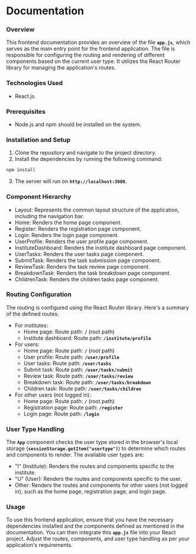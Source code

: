 # Documentation

### **Overview**

This frontend documentation provides an overview of the file **`app.js`**, which serves as the main entry point for the frontend application. The file is responsible for configuring the routing and rendering of different components based on the current user type. It utilizes the React Router library for managing the application's routes.

### **Technologies Used**

- React.js

### **Prerequisites**

- Node.js and npm should be installed on the system.

### **Installation and Setup**

1. Clone the repository and navigate to the project directory.
2. Install the dependencies by running the following command:

```jsx
npm install
```
3. The server will run on **`http://localhost:3000`**.


### **Component Hierarchy**

- Layout: Represents the common layout structure of the application, including the navigation bar.
- Home: Renders the home page component.
- Register: Renders the registration page component.
- Login: Renders the login page component.
- UserProfile: Renders the user profile page component.
- InstituteDashboard: Renders the institute dashboard page component.
- UserTasks: Renders the user tasks page component.
- SubmitTask: Renders the task submission page component.
- ReviewTask: Renders the task review page component.
- BreakdownTask: Renders the task breakdown page component.
- ChildrenTask: Renders the children tasks page component.

### **Routing Configuration**

The routing is configured using the React Router library. Here's a summary of the defined routes:

- For institutes:
    - Home page: Route path: **`/`** (root path)
    - Institute dashboard: Route path: **`/institute/profile`**
- For users:
    - Home page: Route path: **`/`** (root path)
    - User profile: Route path: **`/user/profile`**
    - User tasks: Route path: **`/user/tasks`**
    - Submit task: Route path: **`/user/tasks/submit`**
    - Review task: Route path: **`/user/tasks/review`**
    - Breakdown task: Route path: **`/user/tasks/breakdown`**
    - Children task: Route path: **`/user/tasks/children`**
- For other users (not logged in):
    - Home page: Route path: **`/`** (root path)
    - Registration page: Route path: **`/register`**
    - Login page: Route path: **`/login`**

### **User Type Handling**

The **`App`** component checks the user type stored in the browser's local storage (**`sessionStorage.getItem("usertype")`**) to determine which routes and components to render. The available user types are:

- "I" (Institute): Renders the routes and components specific to the institute.
- "U" (User): Renders the routes and components specific to the user.
- Other: Renders the routes and components for other users (not logged in), such as the home page, registration page, and login page.

### **Usage**

To use this frontend application, ensure that you have the necessary dependencies installed and the components defined as mentioned in the documentation. You can then integrate this **`app.js`** file into your React project. Adjust the routes, components, and user type handling as per your application's requirements.
